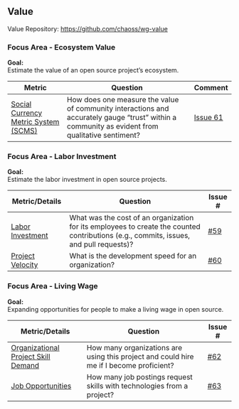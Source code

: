 ## Value
Value Repository: https://github.com/chaoss/wg-value

### Focus Area - Ecosystem Value

**Goal:**  
Estimate the value of an open source project’s ecosystem.

<div>
<table>
  <thead><tr><th>Metric</th><th>Question</th><th>Comment</th></tr></thead>
<tbody>
  <tr><td><a href="https://github.com/chaoss/wg-value/blob/master/focus-areas/ecosystem/social-currency-metric-system.md">Social Currency Metric System (SCMS)</a></td><td>How does one measure the value of community interactions and accurately gauge “trust” within a community as evident from qualitative sentiment?</td><td><a href="https://github.com/chaoss/wg-value/issues/61">Issue 61</a></td></tr>
</tbody>
</table>
</div>

### Focus Area - Labor Investment

**Goal:**  
Estimate the labor investment in open source projects.

<div>
<table>
  <thead><tr><th>Metric/Details</th><th>Question</th><th>Issue #</th></tr></thead>
<tbody>
  <tr><td><a href="https://github.com/chaoss/wg-value/blob/master/focus-areas/labor-investment/labor_investment.md" target="">Labor Investment</a></td><td>What was the cost of an organization for its employees to create the counted contributions (e.g., commits, issues, and pull requests)?</td><td><a href="https://github.com/chaoss/wg-value/issues/59" target="">#59</a></td></tr>
  <tr><td><a href="https://github.com/chaoss/wg-value/blob/master/focus-areas/labor-investment/project_velocity.md" target="">Project Velocity</a></td><td>What is the development speed for an organization?</td><td><a href="https://github.com/chaoss/wg-value/issues/60" target="">#60</a></td></tr>
</tbody>
</table>
</div>

### Focus Area - Living Wage

**Goal:**  
Expanding opportunities for people to make a living wage in open source.

<div>
<table>
  <thead><tr><th>Metric/Details</th><th>Question</th><th>Issue #</th></tr></thead>
<tbody>
  <tr><td><a href="https://github.com/chaoss/wg-value/blob/master/focus-areas/living-wage/organizational-project-skill-demand.md" target="">Organizational Project Skill Demand</a></td><td>How many organizations are using this project and could hire me if I become proficient?</td><td><a href="https://github.com/chaoss/wg-value/issues/62" target="">#62</a></td></tr>
  <tr><td><a href="https://github.com/chaoss/wg-value/blob/master/focus-areas/living-wage/job-opportunities.md" target="">Job Opportunities</a></td><td>How many job postings request skills with technologies from a project?</td><td><a href="https://github.com/chaoss/wg-value/issues/63" target="">#63</a></td></tr>
</tbody>
</table>
</div>
